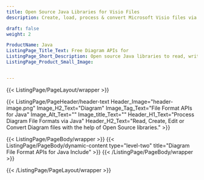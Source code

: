 ```yaml
---
title: Open Source Java Libraries for Visio Files
description: Create, load, process & convert Microsoft Visio files via Java programming language.

draft: false
weight: 2

ProductName: Java
ListingPage_Title_Text: Free Diagram APIs for
ListingPage_Short_Description: Open source Java libraries to read, write, convert & modify raster & vector diagram files.
ListingPage_Product_Small_Image: 


---
```


{{< ListingPage/PageLayout/wrapper >}}

{{< ListingPage/PageHeader/header-text
Header_Image="header-image.png"
Image_H2_Text="Diagram"
Image_Tag_Text="File Format APIs for Java"
Image_Alt_Text=""
Image_title_Text=""
Header_H1_Text="Process Diagram File Formats via Java"
Header_H2_Text="Read, Create, Edit or Convert Diagram files with the help of Open Source libraries." >}}

{{< ListingPage/PageBody/wrapper >}}
{{< ListingPage/PageBody/dynamic-content type="level-two" title="Diagram File Format APIs for Java Include" >}}
{{< /ListingPage/PageBody/wrapper >}}

{{< /ListingPage/PageLayout/wrapper >}}